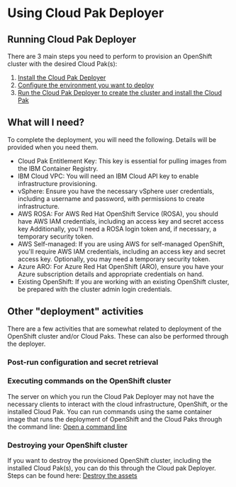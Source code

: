 # Using Cloud Pak Deployer

## Running Cloud Pak Deployer
There are 3 main steps you need to perform to provision an OpenShift cluster with the desired Cloud Pak(s):

1. [Install the Cloud Pak Deployer](../../../05-install/install)
2. [Configure the environment you want to deploy](../../../10-use-deployer/2-configure/configure)
3. [Run the Cloud Pak Deployer to create the cluster and install the Cloud Pak](../../../10-use-deployer/3-run/run)

## What will I need?
To complete the deployment, you will need the following. Details will be provided when you need them.

* Cloud Pak Entitlement Key: This key is essential for pulling images from the IBM Container Registry.
* IBM Cloud VPC: You will need an IBM Cloud API key to enable infrastructure provisioning.
* vSphere: Ensure you have the necessary vSphere user credentials, including a username and password, with permissions to create infrastructure.
* AWS ROSA: For AWS Red Hat OpenShift Service (ROSA), you should have AWS IAM credentials, including an access key and secret access key Additionally, you'll need a ROSA login token and, if necessary, a temporary security token.
* AWS Self-managed: If you are using AWS for self-managed OpenShift, you'll require AWS IAM credentials, including an access key and secret access key. Optionally, you may need a temporary security token.
* Azure ARO: For Azure Red Hat OpenShift (ARO), ensure you have your Azure subscription details and appropriate credentials on hand.
* Existing OpenShift: If you are working with an existing OpenShift cluster, be prepared with the cluster admin login credentials.

## Other "deployment" activities
There are a few activities that are somewhat related to deployment of the OpenShift cluster and/or Cloud Paks. These can also be performed through the deployer.

### Post-run configuration and secret retrieval

### Executing commands on the OpenShift cluster
The server on which you run the Cloud Pak Deployer may not have the necessary clients to interact with the cloud infrastructure, OpenShift, or the installed Cloud Pak. You can run commands using the same container image that runs the deployment of OpenShift and the Cloud Paks through the command line: [Open a command line](7-command/command)

### Destroying your OpenShift cluster
If you want to destroy the provisioned OpenShift cluster, including the installed Cloud Pak(s), you can do this through the Cloud pak Deployer. Steps can be found here: [Destroy the assets](../9-destroy/destroy)
